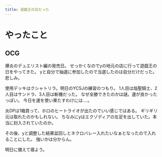 ```yaml
---
title: 遊戯王の日だった
---
```


# やったこと

## OCG

爆炎のデュエリスト編の発売日。
せっかくなのでyの地元の店に行って遊戯王の日をやってきた。
yと自分で抽選に参加したので当選したのは自分だけだった。悲しみ。

使用デッキはクシャトリラ。明日のYCSJの練習のつもり。
1人目は焔聖騎士、2人目はサンドラ、3人目は斬機だった。
なぜ全勝できたのかは謎。運が良かったっぽい。
今日を運を使い果たすわけには‥‥。

炎DPは1箱買って、ホロのヒートライオが出たのでいい感じではある。
ギリギリ元は取れたのかもしれない。
ちなみにyはエクゾディアの左足を出していた。本当に封入されていたのか。

その後、yと調整した結果盆回しとネクロバレー入れたいなぁとなったので入れることにした。
強いかは分からん。

明日に備えて寝よう。
